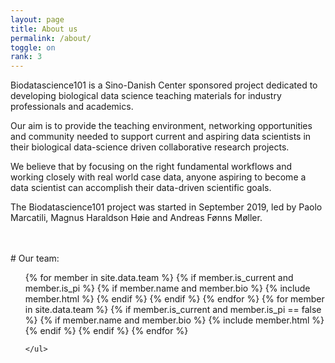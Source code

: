 ```yaml
---
layout: page
title: About us
permalink: /about/
toggle: on
rank: 3
---
```


<!--
<div style="margin-bottom: 2em;">
    <img src="{{ 'team/team_paolo.jpg' | prepend: site.images_dir | prepend: site.baseurl }}" />
</div>
-->

Biodatascience101 is a Sino-Danish Center sponsored project dedicated to developing biological data science teaching materials for industry professionals and academics.

Our aim is to provide the teaching environment, networking opportunities and community needed to support current and aspiring data scientists in their biological data-science driven collaborative research projects.

We believe that by focusing on the right fundamental workflows and working closely with real world case data, anyone aspiring to become a data scientist can accomplish their data-driven scientific goals. 

The Biodatascience101 project was started in September 2019, led by Paolo Marcatili, Magnus Haraldson Høie and Andreas Fønns Møller. 

<br />
<br />
# Our team:
<div class="lab-wrapper">
    <ul class="lab-list">
    <!-- Current PIs -->
    {% for member in site.data.team %}
        {% if member.is_current and member.is_pi %}
            {% if member.name and member.bio %}
                {% include member.html %}
            {% endif %}
        {% endif %}
    {% endfor %}
    <!-- Current non-PIs -->
    {% for member in site.data.team %}
        {% if member.is_current and member.is_pi == false %}
            {% if member.name and member.bio %}
                {% include member.html %}
            {% endif %}
        {% endif %}
    {% endfor %}


    </ul>
</div>
